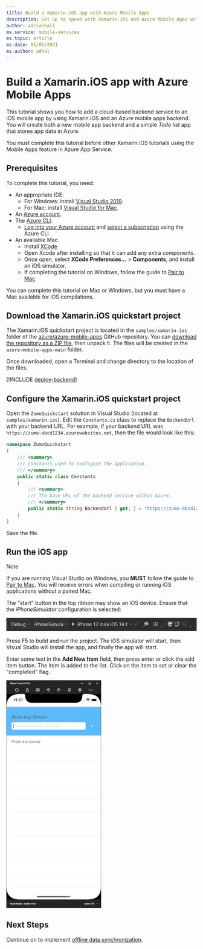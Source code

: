 ```yaml
---
title: Build a Xamarin.iOS app with Azure Mobile Apps
description: Get up to speed with Xamarin.iOS and Azure Mobile Apps with our tutorial.
author: adrianhall
ms.service: mobile-services
ms.topic: article
ms.date: 05/05/2021
ms.author: adhal
---
```


# Build a Xamarin.iOS app with Azure Mobile Apps

This tutorial shows you how to add a cloud-based backend service to an iOS mobile app by using Xamarin.iOS and an Azure mobile apps backend.  You will create both a new mobile app backend and a simple *Todo list* app that stores app data in Azure.

You must complete this tutorial before other Xamarin.iOS tutorials using the Mobile Apps feature in Azure App Service.

## Prerequisites

To complete this tutorial, you need:

* An appropriate IDE:
  * For Windows: install [Visual Studio 2019](/xamarin/get-started/installation/windows).
  * For Mac: install [Visual Studio for Mac](/visualstudio/mac/installation).
* An [Azure account](https://azure.microsoft.com/pricing/free-trial).
* The [Azure CLI](/cli/azure/install-azure-cli).
  * [Log into your Azure account](/cli/azure/authenticate-azure-cli) and [select a subscription](/cli/azure/manage-azure-subscriptions-azure-cli) using the Azure CLI.
* An available Mac.
  * Install [XCode](https://itunes.apple.com/us/app/xcode/id497799835?mt=12)
  * Open Xcode after installing so that it can add any extra components.
  * Once open, select **XCode Preferences...** > **Components**, and install an iOS simulator.
  * If completing the tutorial on Windows, follow the guide to [Pair to Mac](/xamarin/ios/get-started/installation/windows/connecting-to-mac/).

You can complete this tutorial on Mac or Windows, but you must have a Mac available for iOS compilations.

## Download the Xamarin.iOS quickstart project

The Xamarin.iOS quickstart project is located in the `samples/xamarin-ios` folder of the [azure/azure-mobile-apps](https://github.com/azure/azure-mobile-apps) GitHub repository.  You can [download the repository as a ZIP file](https://github.com/Azure/azure-mobile-apps/archive/main.zip), then unpack it.  The files will be created in the `azure-mobile-apps-main` folder.

Once downloaded, open a Terminal and change directory to the location of the files.

[!INCLUDE [deploy-backend](~/mobile-apps/azure-mobile-apps/includes/quickstart-deploy-backend.md)]

## Configure the Xamarin.iOS quickstart project

Open the `ZumoQuickstart` solution in Visual Studio (located at `samples/xamarin-ios`). Edit the `Constants.cs` class to replace the `BackendUrl` with your backend URL.  For example, if your backend URL was `https://zumo-abcd1234.azurewebsites.net`, then the file would look like this:

``` csharp
namespace ZumoQuickstart
{
    /// <summary>
    /// Constants used to configure the application.
    /// </summary>
    public static class Constants
    {
        /// <summary>
        /// The base URL of the backend service within Azure.
        /// </summary>
        public static string BackendUrl { get; } = "https://zumo-abcd1234.azurewebsites.net";
    }
}
```

Save the file.

## Run the iOS app

> [!NOTE] 
> If you are running Visual Studio on Windows, you **MUST** follow the guide to [Pair to Mac](/xamarin/ios/get-started/installation/windows/connecting-to-mac/).  You will receive errors when compiling or running iOS applications without a paired Mac.

The "start" button in the top ribbon may show an iOS device.  Ensure that the _iPhoneSimulator_ configuration is selected:

![iOS Configuration](../../media/xamarin-ios-configuration.png)

Press F5 to build and run the project.  The iOS simulator will start, then Visual Studio will install the app, and finally the app will start.  

Enter some text in the **Add New Item** field, then press enter or click the add item button.  The item is added to the list.  Click on the item to set or clear the "completed" flag.

![Quickstart iOS](../../media/xamarin-ios-startup.png)

## Next Steps

Continue on to implement [offline data synchronization](./offline.md).
